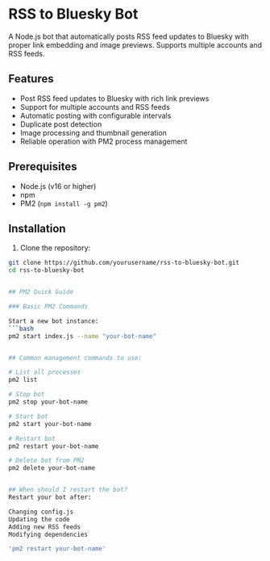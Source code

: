 # RSS to Bluesky Bot

A Node.js bot that automatically posts RSS feed updates to Bluesky with proper link embedding and image previews. Supports multiple accounts and RSS feeds.

## Features

- Post RSS feed updates to Bluesky with rich link previews
- Support for multiple accounts and RSS feeds
- Automatic posting with configurable intervals
- Duplicate post detection
- Image processing and thumbnail generation
- Reliable operation with PM2 process management

## Prerequisites

- Node.js (v16 or higher)
- npm
- PM2 (`npm install -g pm2`)

## Installation

1. Clone the repository:
```bash
git clone https://github.com/yourusername/rss-to-bluesky-bot.git
cd rss-to-bluesky-bot


## PM2 Quick Guide

### Basic PM2 Commands

Start a new bot instance:
```bash
pm2 start index.js --name "your-bot-name"


## Common management commands to use:

# List all processes
pm2 list

# Stop bot
pm2 stop your-bot-name

# Start bot
pm2 start your-bot-name

# Restart bot
pm2 restart your-bot-name

# Delete bot from PM2
pm2 delete your-bot-name


## When should I restart the bot?
Restart your bot after:

Changing config.js
Updating the code
Adding new RSS feeds
Modifying dependencies

'pm2 restart your-bot-name'